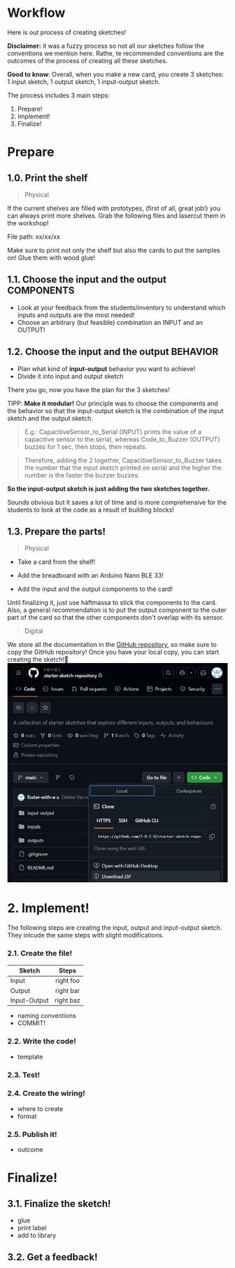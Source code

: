 # Workflow
Here is out process of creating sketches!

**Disclaimer:** it was a fuzzy process so not all our sketches follow the conventions we mention here. Rathe, te recommended conventions are the outcomes of the process of creating all these sketches.

**Good to know**: Overall, when you make a new card, you create 3 sketches: 1 input sketch, 1 output sketch, 1 input-output sketch.

The process includes 3 main steps:
1. Prepare!
2. Implement!
3. Finalize!
# Prepare
## 1.0. Print the shelf
> Physical

If the current shelves are filled with prototypes, (first of all, great job!) you can always print more shelves. Grab the following files and lasercut them in the workshop!


File path: xx/xx/xx


Make sure to print not only the shelf but also the cards to put the samples on!
Glue them with wood glue!

## 1.1. Choose the input and the output COMPONENTS
* Look at your feedback from the students/inventory to understand which inputs and outputs are the most needed!
* Choose an arbitrary (but feasible) 
combination an INPUT and an OUTPUT!


## 1.2. Choose the input and the output BEHAVIOR
* Plan what kind of **input-output** behavior you want to achieve!
* Divide it into input and output sketch

There you go, now you have the plan for the 3 sketches!

TIPP: **Make it modular!** 
Our principle was to choose the components and the behavior so that the input-output sketch is the combination of the input sketch and the output sketch.
> E.g.: CapacitiveSensor_to_Serial (INPUT) prints the value of a capacitive sensor to the serial, whereas Code_to_Buzzer (OUTPUT) buzzes for 1 sec, then stops, then repeats.

>Therefore, adding the 2 together, CapacitiveSensor_to_Buzzer takes the number that the input sketch printed on serial and the higher the number is the faster the buzzer buzzes.

**So the input-output sketch is just adding the two sketches together.**


 Sounds obvious but it saves a lot of time and is more comprehensive for the students to look at the code as a result of building blocks!

 ## 1.3. Prepare the parts!
 > Physical

* Take a card from the shelf!

* Add the breadboard with an Arduino Nano BLE 33!

* Add the input and the output components to the card!

Until finalizing it, just use häftmassa to stick the components to the card. Also, a general recommendation is to put the output component to the outer part of the card so that the other components don't overlap with its sensor.
 > Digital

We store all the documentation in the [GitHub repository](https://github.com/I-O-I-O/starter-sketch-repository/tree/main), so make sure to copy the GitHub repository! Once you have your local copy, you can start creating the sketch!🥳
![Make sure to copy the GitHub repository!](image.png)
# 2. Implement!
The following steps are creating the input, output and input-output sketch. They inlcude the same steps with slight modifications.
### 2.1. Create the file!
| Sketch  | Steps |
| ------------- |:-------------:|
| Input     | right foo     |
| Output     | right bar     |
|Input-Output      | right baz     |
* naming conventions
* COMMIT!
### 2.2. Write the code!
* template
### 2.3. Test!
### 2.4. Create the wiring!
* where to create
* format 
### 2.5. Publish it!
* outcome

# Finalize!
 ## 3.1. Finalize the sketch!
 * glue
 * print label
 * add to library
 ## 3.2. Get a feedback!